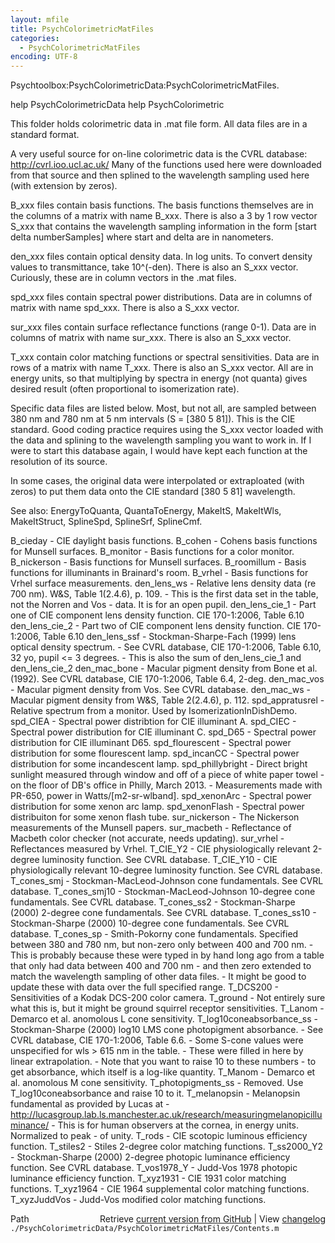 ```yaml
---
layout: mfile
title: PsychColorimetricMatFiles
categories:
  - PsychColorimetricMatFiles
encoding: UTF-8
---
```


Psychtoolbox:PsychColorimetricData:PsychColorimetricMatFiles.

help PsychColorimetricData
help PsychColorimetric

This folder holds colorimetric data in .mat file form.
All data files are in a standard format.

A very useful source for on-line
colorimetric data is the CVRL database:
  http://cvrl.ioo.ucl.ac.uk/
Many of the functions used here were downloaded from
that source and then splined to the wavelength sampling
used here (with extension by zeros).

  B\_xxx files contain basis functions.  The basis functions themselves
    are in the columns of a matrix with name B\_xxx.  There is also
    a 3 by 1 row vector S\_xxx that contains the wavelength sampling
    information in the form [start delta numberSamples] where start
    and delta are in nanometers.

  den\_xxx files contain optical density data.  In log units.  To
    convert density values to transmittance, take 10^(-den).  There
    is also an S\_xxx vector.  Curiously, these are in column vectors
    in the .mat files.

  spd\_xxx files contain spectral power distributions.  Data are in
    columns of matrix with name spd\_xxx.  There is also a S\_xxx
    vector.

  sur\_xxx files contain surface reflectance functions (range 0-1).  Data
    are in columns of matrix with name sur\_xxx.  There is also an S\_xxx
    vector.

  T\_xxx contain color matching functions or spectral sensitivities.  Data
     are in rows of a matrix with name T\_xxx.  There is also an S\_xxx
     vector.  All are in energy units, so that multiplying by spectra in
     energy (not quanta) gives desired result (often proportional to
     isomerization rate).

 Specific data files are listed below.  Most, but not all, are sampled
 between 380 nm and 780 nm at 5 nm intervals (S = [380 5 81]).  This is
 the CIE standard.  Good coding practice requires using the S\_xxx vector
 loaded with the data and splining to the wavelength sampling you want to work
 in.  If I were to start this database again, I would have kept each function
 at the resolution of its source.

 In some cases, the original data were interpolated or extraploated (with zeros)
 to put them data onto the CIE standard [380 5 81] wavelength.

 See also: EnergyToQuanta, QuantaToEnergy, MakeItS, MakeItWls, MakeItStruct,
   SplineSpd, SplineSrf, SplineCmf.

  B\_cieday            - CIE daylight basis functions.
  B\_cohen             - Cohens basis functions for Munsell surfaces.
  B\_monitor           - Basis functions for a color monitor.
  B\_nickerson         - Basis functions for Munsell surfaces.
  B\_roomillum         - Basis functions for illuminants in Brainard's room.
  B\_vrhel             - Basis functions for Vrhel surface measurements.
  den\_lens\_ws         - Relative lens density data (re 700 nm).  W&S, Table 1(2.4.6), p. 109.
                      -   This is the first data set in the table, not the Norren and Vos
                      -   data.  It is for an open pupil.
  den\_lens\_cie\_1      - Part one of CIE component lens density function. CIE 170-1:2006, Table 6.10
  den\_lens\_cie\_2      - Part two of CIE component lens density function. CIE 170-1:2006, Table 6.10
  den\_lens\_ssf        - Stockman-Sharpe-Fach (1999) lens optical density spectrum.
                      -   See CVRL database, CIE 170-1:2006, Table 6.10, 32 yo, pupil <= 3 degrees.
                      -   This is also the sum of den\_lens\_cie\_1 and den\_lens\_cie\_2
  den\_mac\_bone        - Macular pigment density from Bone et al. (1992).  See CVRL database, CIE 170-1:2006, Table 6.4, 2-deg.
  den\_mac\_vos         - Macular pigment density from Vos.  See CVRL database.
  den\_mac\_ws          - Macular pigment density from W&S, Table 2(2.4.6), p. 112.
  spd\_appratusrel     - Relative spectrum from a monitor.  Used by IsomerizationInDishDemo.
  spd\_CIEA            - Spectral power distribtion for CIE illuminant A.
  spd\_CIEC            - Spectral power distribution for CIE illuminant C.
  spd\_D65             - Spectral power distribution for CIE illuminant D65.
  spd\_flourescent     - Spectral power distribution for some flourescent lamp.
  spd\_incanCC         - Spectral power distribution for some incandescent lamp.
  spd\_phillybright    - Direct bright sunlight measured through window and off of a piece of white paper towel
                      -   on the floor of DB's office in Philly, March 2013.
                      -   Measurements made with PR-650, power in Watts/[m2-sr-wlband].
  spd\_xenonArc        - Spectral power distribution for some xenon arc lamp.
  spd\_xenonFlash      - Spectral power distribuiton for some xenon flash tube.
  sur\_nickerson       - The Nickerson measurements of the Munsell papers.
  sur\_macbeth         - Reflectance of Macbeth color checker (not accurate, needs updating).
  sur\_vrhel           - Reflectances measured by Vrhel.
  T\_CIE\_Y2            - CIE physiologically relevant 2-degree luminosity function.  See CVRL database.
  T\_CIE\_Y10           - CIE physiologically relevant 10-degree luminosity function.  See CVRL database.
  T\_cones\_smj         - Stockman-MacLeod-Johnson cone fundamentals.  See CVRL database.
  T\_cones\_smj10       - Stockman-MacLeod-Johnson 10-degree cone fundamentals.  See CVRL database.
  T\_cones\_ss2         - Stockman-Sharpe (2000) 2-degree cone fundamentals.  See CVRL database.
  T\_cones\_ss10        - Stockman-Sharpe (2000) 10-degree cone fundamentals.  See CVRL database.
  T\_cones\_sp          - Smith-Pokorny cone fundamentals.  Specified between 380 and 780 nm, but non-zero only between 400 and 700 nm.
                      -   This is probably because these were typed in by hand long ago from a table that only had data between 400 and 700 nm
                      -   and then zero extended to match the wavelength sampling of other data files.
                      -   It might be good to update these with data over the full specified range.
  T\_DCS200            - Sensitivities of a Kodak DCS-200 color camera.
  T\_ground            - Not entirely sure what this is, but it might be ground squirrel receptor sensitivities.
  T\_Lanom             - Demarco et al. anomolous L cone sensitivity.
  T\_log10coneabsorbance\_ss - Stockman-Sharpe (2000) log10 LMS cone photopigment absorbance.
                      -   See CVRL database, CIE 170-1:2006, Table 6.6.
                      -   Some S-cone values were unspecified for wls > 615 nm in the table.
                      -   These were filled in here by linear extrapolation.
                      -   Note that you want to raise 10 to these numbers
                      -   to get absorbance, which itself is a log-like quantity.
  T\_Manom             - Demarco et al. anomolous M cone sensitivity.
  T\_photopigments\_ss  - Removed.  Use T\_log10coneabsorbance and raise 10 to it.
  T\_melanopsin        - Melanopsin fundamental as provided by Lucas at
                      -   http://lucasgroup.lab.ls.manchester.ac.uk/research/measuringmelanopicilluminance/
                      -   This is for human observers at the cornea, in energy units.  Normalized to peak
                      -   of unity.
  T\_rods              - CIE scotopic luminous efficiency function.
  T\_stiles2           - Stiles 2-degree color matching functions.
  T\_ss2000\_Y2         - Stockman-Sharpe (2000) 2-degree photopic luminance efficiency function.  See CVRL database.
  T\_vos1978\_Y         - Judd-Vos 1978 photopic luminance efficiency function.
  T\_xyz1931           - CIE 1931 color matching functions.
  T\_xyz1964           - CIE 1964 supplemental color matching functions.
  T\_xyzJuddVos        - Judd-Vos modified color matching functions.


<div class="code_header" style="text-align:right;">
  <span style="float:left;">Path&nbsp;&nbsp;</span> <span class="counter">Retrieve <a href=
  "https://raw.github.com/Psychtoolbox-3/Psychtoolbox-3/beta/./PsychColorimetricData/PsychColorimetricMatFiles/Contents.m">current version from GitHub</a> | View <a href=
  "https://github.com/Psychtoolbox-3/Psychtoolbox-3/commits/beta/./PsychColorimetricData/PsychColorimetricMatFiles/Contents.m">changelog</a></span>
</div>
<div class="code">
  <code>./PsychColorimetricData/PsychColorimetricMatFiles/Contents.m</code>
</div>
